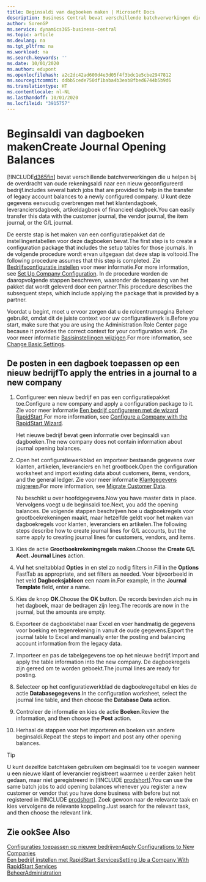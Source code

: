 ```yaml
---
title: Beginsaldi van dagboeken maken | Microsoft Docs
description: Business Central bevat verschillende batchverwerkingen die u helpen bij de overdracht van oude rekeningsaldi naar een nieuw geconfigureerd bedrijf. U kunt deze gegevens gemakkelijk overbrengen met dagboekboekingen.
author: SorenGP
ms.service: dynamics365-business-central
ms.topic: article
ms.devlang: na
ms.tgt_pltfrm: na
ms.workload: na
ms.search.keywords: ''
ms.date: 10/01/2020
ms.author: edupont
ms.openlocfilehash: a2c2dc42ad600d4e3d05f4f3bdc1e5cbe2947812
ms.sourcegitcommit: ddbb5cede750df1baba4b3eab8fbed6744b5b9d6
ms.translationtype: HT
ms.contentlocale: nl-NL
ms.lasthandoff: 10/01/2020
ms.locfileid: "3915757"
---
```

# <a name="create-journal-opening-balances"></a><span data-ttu-id="1bf3c-104">Beginsaldi van dagboeken maken</span><span class="sxs-lookup"><span data-stu-id="1bf3c-104">Create Journal Opening Balances</span></span>

[!INCLUDE[d365fin](includes/d365fin_md.md)] <span data-ttu-id="1bf3c-105">bevat verschillende batchverwerkingen die u helpen bij de overdracht van oude rekeningsaldi naar een nieuw geconfigureerd bedrijf.</span><span class="sxs-lookup"><span data-stu-id="1bf3c-105">includes several batch jobs that are provided to help in the transfer of legacy account balances to a newly configured company.</span></span> <span data-ttu-id="1bf3c-106">U kunt deze gegevens eenvoudig overbrengen met het klantendagboek, leveranciersdagboek, artikeldagboek of financieel dagboek.</span><span class="sxs-lookup"><span data-stu-id="1bf3c-106">You can easily transfer this data with the customer journal, the vendor journal, the item journal, or the G/L journal.</span></span>

<span data-ttu-id="1bf3c-107">De eerste stap is het maken van een configuratiepakket dat de instellingentabellen voor deze dagboeken bevat.</span><span class="sxs-lookup"><span data-stu-id="1bf3c-107">The first step is to create a configuration package that includes the setup tables for those journals.</span></span> <span data-ttu-id="1bf3c-108">In de volgende procedure wordt ervan uitgegaan dat deze stap is voltooid.</span><span class="sxs-lookup"><span data-stu-id="1bf3c-108">The following procedure assumes that this step is completed.</span></span> <span data-ttu-id="1bf3c-109">Zie [Bedrijfsconfiguratie instellen](admin-set-up-company-configuration.md) voor meer informatie.</span><span class="sxs-lookup"><span data-stu-id="1bf3c-109">For more information, see [Set Up Company Configuration](admin-set-up-company-configuration.md).</span></span> <span data-ttu-id="1bf3c-110">In de procedure worden de daaropvolgende stappen beschreven, waaronder de toepassing van het pakket dat wordt geleverd door een partner.</span><span class="sxs-lookup"><span data-stu-id="1bf3c-110">This procedure describes the subsequent steps, which include applying the package that is provided by a partner.</span></span>  

<span data-ttu-id="1bf3c-111">Voordat u begint, moet u ervoor zorgen dat u de rolcentrumpagina Beheer gebruikt, omdat dit de juiste context voor uw configuratiewerk is.</span><span class="sxs-lookup"><span data-stu-id="1bf3c-111">Before you start, make sure that you are using the Administration Role Center page because it provides the correct context for your configuration work.</span></span> <span data-ttu-id="1bf3c-112">Zie voor meer informatie [Basisinstellingen wijzigen](ui-change-basic-settings.md).</span><span class="sxs-lookup"><span data-stu-id="1bf3c-112">For more information, see [Change Basic Settings](ui-change-basic-settings.md).</span></span>

## <a name="to-apply-the-entries-in-a-journal-to-a-new-company"></a><span data-ttu-id="1bf3c-113">De posten in een dagboek toepassen op een nieuw bedrijf</span><span class="sxs-lookup"><span data-stu-id="1bf3c-113">To apply the entries in a journal to a new company</span></span>

1. <span data-ttu-id="1bf3c-114">Configureer een nieuw bedrijf en pas een configuratiepakket toe.</span><span class="sxs-lookup"><span data-stu-id="1bf3c-114">Configure a new company and apply a configuration package to it.</span></span> <span data-ttu-id="1bf3c-115">Zie voor meer informatie [Een bedrijf configureren met de wizard RapidStart](admin-how-to-configure-a-company-with-the-rapidstart-wizard.md).</span><span class="sxs-lookup"><span data-stu-id="1bf3c-115">For more information, see [Configure a Company with the RapidStart Wizard](admin-how-to-configure-a-company-with-the-rapidstart-wizard.md).</span></span>  

    <span data-ttu-id="1bf3c-116">Het nieuwe bedrijf bevat geen informatie over beginsaldi van dagboeken.</span><span class="sxs-lookup"><span data-stu-id="1bf3c-116">The new company does not contain information about journal opening balances.</span></span>  

2. <span data-ttu-id="1bf3c-117">Open het configuratiewerkblad en importeer bestaande gegevens over klanten, artikelen, leveranciers en het grootboek.</span><span class="sxs-lookup"><span data-stu-id="1bf3c-117">Open the configuration worksheet and import existing data about customers, items, vendors, and the general ledger.</span></span> <span data-ttu-id="1bf3c-118">Zie voor meer informatie [Klantgegevens migreren](admin-migrate-customer-data.md).</span><span class="sxs-lookup"><span data-stu-id="1bf3c-118">For more information, see [Migrate Customer Data](admin-migrate-customer-data.md).</span></span>  

    <span data-ttu-id="1bf3c-119">Nu beschikt u over hoofdgegevens.</span><span class="sxs-lookup"><span data-stu-id="1bf3c-119">Now you have master data in place.</span></span> <span data-ttu-id="1bf3c-120">Vervolgens voegt u de beginsaldi toe.</span><span class="sxs-lookup"><span data-stu-id="1bf3c-120">Next, you add the opening balances.</span></span> <span data-ttu-id="1bf3c-121">De volgende stappen beschrijven hoe u dagboekregels voor grootboekrekeningen maakt, maar hetzelfde geldt voor het maken van dagboekregels voor klanten, leveranciers en artikelen.</span><span class="sxs-lookup"><span data-stu-id="1bf3c-121">The following steps describe how to create journal lines for G/L accounts, but the same apply to creating journal lines for customers, vendors, and items.</span></span>  
3. <span data-ttu-id="1bf3c-122">Kies de actie **Grootboekrekeningregels maken**.</span><span class="sxs-lookup"><span data-stu-id="1bf3c-122">Choose the **Create G/L Acct. Journal Lines** action.</span></span>  
4. <span data-ttu-id="1bf3c-123">Vul het sneltabblad **Opties** in en stel zo nodig filters in.</span><span class="sxs-lookup"><span data-stu-id="1bf3c-123">Fill in the **Options** FastTab as appropriate, and set filters as needed.</span></span> <span data-ttu-id="1bf3c-124">Voer bijvoorbeeld in het veld **Dagboeksjabloon** een naam in.</span><span class="sxs-lookup"><span data-stu-id="1bf3c-124">For example, in the **Journal Template** field, enter a name.</span></span>  
5. <span data-ttu-id="1bf3c-125">Kies de knop **OK**.</span><span class="sxs-lookup"><span data-stu-id="1bf3c-125">Choose the **OK** button.</span></span> <span data-ttu-id="1bf3c-126">De records bevinden zich nu in het dagboek, maar de bedragen zijn leeg.</span><span class="sxs-lookup"><span data-stu-id="1bf3c-126">The records are now in the journal, but the amounts are empty.</span></span>  
6. <span data-ttu-id="1bf3c-127">Exporteer de dagboektabel naar Excel en voer handmatig de gegevens voor boeking en tegenrekening in vanuit de oude gegevens.</span><span class="sxs-lookup"><span data-stu-id="1bf3c-127">Export the journal table to Excel and manually enter the posting and balancing account information from the legacy data.</span></span>
7. <span data-ttu-id="1bf3c-128">Importeer en pas de tabelgegevens toe op het nieuwe bedrijf.</span><span class="sxs-lookup"><span data-stu-id="1bf3c-128">Import and apply the table information into the new company.</span></span> <span data-ttu-id="1bf3c-129">De dagboekregels zijn gereed om te worden geboekt.</span><span class="sxs-lookup"><span data-stu-id="1bf3c-129">The journal lines are ready for posting.</span></span>  
8. <span data-ttu-id="1bf3c-130">Selecteer op het configuratiewerkblad de dagboekregeltabel en kies de actie **Databasegegevens**.</span><span class="sxs-lookup"><span data-stu-id="1bf3c-130">In the configuration worksheet, select the journal line table, and then choose the **Database Data** action.</span></span>  
9. <span data-ttu-id="1bf3c-131">Controleer de informatie en kies de actie **Boeken**.</span><span class="sxs-lookup"><span data-stu-id="1bf3c-131">Review the information, and then choose the **Post** action.</span></span>  
10. <span data-ttu-id="1bf3c-132">Herhaal de stappen voor het importeren en boeken van andere beginsaldi.</span><span class="sxs-lookup"><span data-stu-id="1bf3c-132">Repeat the steps to import and post any other opening balances.</span></span>  

> [!TIP]
> <span data-ttu-id="1bf3c-133">U kunt dezelfde batchtaken gebruiken om beginsaldi toe te voegen wanneer u een nieuwe klant of leverancier registreert waarmee u eerder zaken hebt gedaan, maar niet geregistreerd in [!INCLUDE [prodshort](includes/prodshort.md)].</span><span class="sxs-lookup"><span data-stu-id="1bf3c-133">You can use the same batch jobs to add opening balances whenever you register a new customer or vendor that you have done business with before but not registered in [!INCLUDE [prodshort](includes/prodshort.md)].</span></span> <span data-ttu-id="1bf3c-134">Zoek gewoon naar de relevante taak en kies vervolgens de relevante koppeling.</span><span class="sxs-lookup"><span data-stu-id="1bf3c-134">Just search for the relevant task, and then choose the relevant link.</span></span>

## <a name="see-also"></a><span data-ttu-id="1bf3c-135">Zie ook</span><span class="sxs-lookup"><span data-stu-id="1bf3c-135">See Also</span></span>

[<span data-ttu-id="1bf3c-136">Configuraties toepassen op nieuwe bedrijven</span><span class="sxs-lookup"><span data-stu-id="1bf3c-136">Apply Configurations to New Companies</span></span>](admin-apply-configuration-to-new-companies.md)  
[<span data-ttu-id="1bf3c-137">Een bedrijf instellen met RapidStart Services</span><span class="sxs-lookup"><span data-stu-id="1bf3c-137">Setting Up a Company With RapidStart Services</span></span>](admin-set-up-a-company-with-rapidstart.md)  
[<span data-ttu-id="1bf3c-138">Beheer</span><span class="sxs-lookup"><span data-stu-id="1bf3c-138">Administration</span></span>](admin-setup-and-administration.md)  
